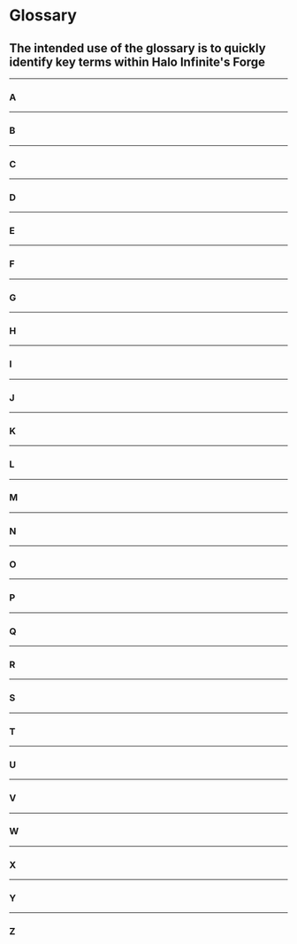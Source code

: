 # Glossary

## The intended use of the glossary is to quickly identify key terms within Halo Infinite's Forge

---

### A

---

### B

---

### C

---

### D

---

### E

---

### F

---

### G

---

### H

---

### I

---

### J

---

### K

---

### L

---

### M

---

### N

---

### O

---

### P

---

### Q

---

### R

---

### S

---

### T

---

### U

---

### V

---

### W

---

### X

---

### Y

---

### Z


